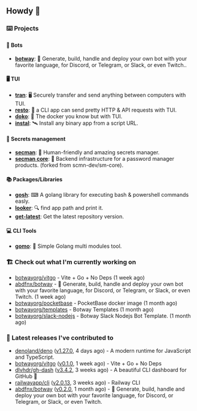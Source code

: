 ## Howdy 👋

### ⌨️ Projects

#### 🤖 Bots

- [**botway**](https://github.com/abdfnx/botway): 🤖 Generate, build, handle and deploy your own bot with your favorite language, for Discord, or Telegram, or Slack, or even Twitch..

#### 🖥 TUI

- [**tran**](https://github.com/abdfnx/tran): 🖥 Securely transfer and send anything between computers with TUI.
- [**resto**](https://github.com/abdfnx/resto): 🔗 a CLI app can send pretty HTTP & API requests with TUI.
- [**doko**](https://github.com/abdfnx/doko): 🐳 The docker you know but with TUI.
- [**instal**](https://github.com/abdfnx/instal): 🛰️ Install any binary app from a script URL.

#### 🔐 Secrets management

- [**secman**](https://github.com/scmn-dev/secman): 👊 Human-friendly and amazing secrets manager.
- [**secman core**](https://github.com/scmn-dev/core): 📡️ Backend infrastructure for a password manager products. (forked from scmn-dev/sm-core).

#### 📚 Packages/Libraries

- [**gosh**](https://github.com/abdfnx/gosh): ⌨ A golang library for executing bash & powershell commands easly.
- [**looker**](https://github.com/abdfnx/looker): 🔍 find app path and print it.
- [**get-latest**](https://github.com/scmn-dev/get-latest): Get the latest repository version.

#### 💻 CLI Tools 

- [**gomo**](https://github.com/abdfnx/gomo): 📐 Simple Golang multi modules tool.

### 🏗️ Check out what I'm currently working on


- [botwayorg/vitgo](https://github.com/botwayorg/vitgo) - Vite &#43; Go &#43; No Deps (1 week ago)
- [abdfnx/botway](https://github.com/abdfnx/botway) - 🤖 Generate, build, handle and deploy your own bot with your favorite language, for Discord, or Telegram, or Slack, or even Twitch. (1 week ago)
- [botwayorg/pocketbase](https://github.com/botwayorg/pocketbase) - PocketBase docker image (1 month ago)
- [botwayorg/templates](https://github.com/botwayorg/templates) - Botway Templates (1 month ago)
- [botwayorg/slack-nodejs](https://github.com/botwayorg/slack-nodejs) - Botway Slack Nodejs Bot Template. (1 month ago)

### 🔭 Latest releases I've contributed to

- [denoland/deno](https://github.com/denoland/deno) ([v1.27.0](https://github.com/denoland/deno/releases/tag/v1.27.0), 4 days ago) - A modern runtime for JavaScript and TypeScript.
- [botwayorg/vitgo](https://github.com/botwayorg/vitgo) ([v0.1.0](https://github.com/botwayorg/vitgo/releases/tag/v0.1.0), 1 week ago) - Vite &#43; Go &#43; No Deps
- [dlvhdr/gh-dash](https://github.com/dlvhdr/gh-dash) ([v3.4.2](https://github.com/dlvhdr/gh-dash/releases/tag/v3.4.2), 3 weeks ago) - A beautiful CLI dashboard for GitHub 🚀 
- [railwayapp/cli](https://github.com/railwayapp/cli) ([v2.0.13](https://github.com/railwayapp/cli/releases/tag/v2.0.13), 3 weeks ago) - Railway CLI
- [abdfnx/botway](https://github.com/abdfnx/botway) ([v0.2.0](https://github.com/abdfnx/botway/releases/tag/v0.2.0), 1 month ago) - 🤖 Generate, build, handle and deploy your own bot with your favorite language, for Discord, or Telegram, or Slack, or even Twitch.
